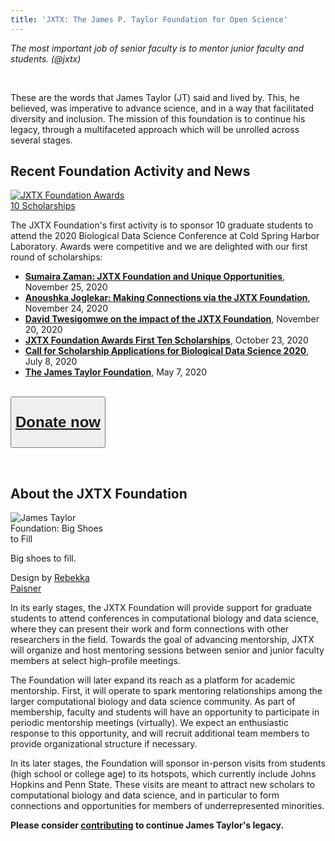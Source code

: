 ```yaml
---
title: 'JXTX: The James P. Taylor Foundation for Open Science'
---
```


<div class="text-right">

*The most important job of senior faculty is to mentor junior faculty and students. (@jxtx)*

</div>

<br />

These are the words that James Taylor (JT) said and lived by. This, he believed, was imperative to advance science, and in a way that facilitated diversity and inclusion. The mission of this foundation is to continue his legacy, through a multifaceted approach which will be unrolled across several stages.

## Recent Foundation Activity and News

[<img class="float-right" src="/src/news/2020-10-jxtx-awardees/awardees-thumb.png" alt="JXTX Foundation Awards 10 Scholarships" style="max-width: 12rem" />](/news/2020-10-jxtx-awardees/)

The JXTX Foundation's first activity is to sponsor 10 graduate students to attend the 2020 Biological Data Science Conference at Cold Spring Harbor Laboratory.  Awards were competitive and we are delighted with our first round of scholarships:

* **[Sumaira Zaman: JXTX Foundation and Unique Opportunities](/news/2020-11-jxtx-zaman/)**, November 25, 2020
* **[Anoushka Joglekar: Making Connections via the JXTX Foundation](/news/2020-11-jxtx-joglekar/)**, November 24, 2020
* **[David Twesigomwe on the impact of the JXTX Foundation](/news/2020-11-jxtx-twesigomwe/)**, November 20, 2020
* **[JXTX Foundation Awards First Ten Scholarships](/news/2020-10-jxtx-awardees/)**, October 23, 2020
* **[Call for Scholarship Applications for Biological Data Science 2020](/news/2020-07-bds-scholarships/index.md)**, July 8, 2020
* **[The James Taylor Foundation](/news/2020-05-jtech/index.md)**, May 7, 2020

<br />

<div class="text-center">
<button type="button" class="btn btn-secondary" style="font-size: x-large; font-weight: 600;">

[Donate now](https://give.communityfunded.com/o/eberly/i/eberly-college-of-science/s/jtech#CommunityI39hubL9i)</button>

</div>

<br />


## About the JXTX Foundation

<div class="float-left img-sizer" style="max-width: 10rem">

![James Taylor Foundation: Big Shoes to Fill](/jxtx/jtech-shoes-400.png)

<div class="small text-left">Big shoes to fill.

Design by [Rebekka Paisner](https://twitter.com/rebekkapaisner)

</div>
</div>

In its early stages, the JXTX Foundation will provide support for graduate students to attend conferences in computational biology and data science, where they can present their work and form connections with other researchers in the field. Towards the goal of advancing mentorship, JXTX will organize and host mentoring sessions between senior and junior faculty members at select high-profile meetings.

The Foundation will later expand its reach as a platform for academic mentorship. First, it will operate to spark mentoring relationships among the larger computational biology and data science community. As part of membership, faculty and students will have an opportunity to participate in periodic mentorship meetings (virtually). We expect an enthusiastic response to this opportunity, and will recruit additional team members to provide organizational structure if necessary.

In its later stages, the Foundation will sponsor in-person visits from students (high school or college age) to its hotspots, which currently include Johns Hopkins and Penn State. These visits are meant to attract new scholars to computational biology and data science, and in particular to form connections and opportunities for members of underrepresented minorities.

**Please consider [contributing](https://give.communityfunded.com/o/eberly/i/eberly-college-of-science/s/jtech#CommunityI39hubL9i) to continue James Taylor's legacy.**


